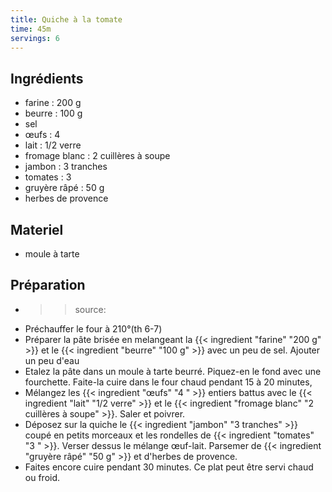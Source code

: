 ```yaml
---
title: Quiche à la tomate
time: 45m
servings: 6
---
```


## Ingrédients

* farine : 200 g
* beurre : 100 g
* sel
* œufs : 4 
* lait : 1/2 verre
* fromage blanc : 2 cuillères à soupe
* jambon : 3 tranches
* tomates : 3 
* gruyère râpé : 50 g
* herbes de provence


## Materiel

* moule à tarte


## Préparation

* >> source:
* Préchauffer le four à 210°(th 6-7)
* Préparer la pâte brisée en melangeant la {{< ingredient "farine" "200 g" >}} et le {{< ingredient "beurre" "100 g" >}} avec un peu de sel. Ajouter un peu d'eau
* Etalez la pâte dans un moule à tarte beurré. Piquez-en le fond avec une fourchette. Faite-la cuire dans le four chaud pendant 15 à 20 minutes,
* Mélangez les {{< ingredient "œufs" "4 " >}} entiers battus avec le {{< ingredient "lait" "1/2 verre" >}} et le {{< ingredient "fromage blanc" "2 cuillères à soupe" >}}. Saler et poivrer.
* Déposez sur la quiche le {{< ingredient "jambon" "3 tranches" >}} coupé en petits morceaux et les rondelles de {{< ingredient "tomates" "3 " >}}. Verser dessus le mélange œuf-lait. Parsemer de {{< ingredient "gruyère râpé" "50 g" >}} et d'herbes de provence.
* Faites encore cuire pendant 30 minutes. Ce plat peut être servi chaud ou froid.


